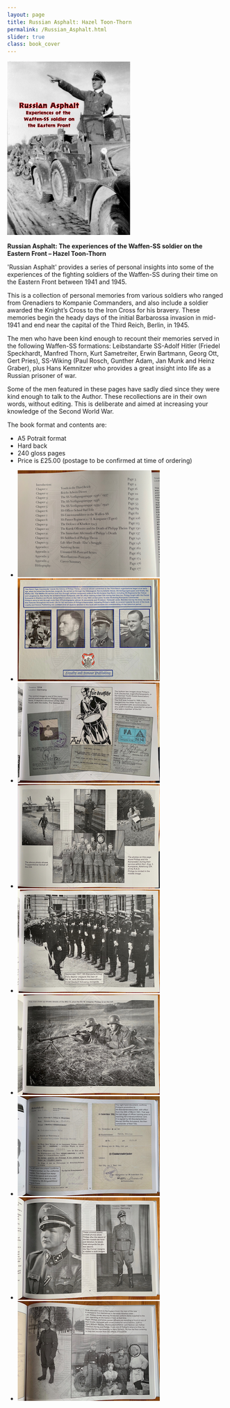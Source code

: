 ```yaml
---
layout: page
title: Russian Asphalt: Hazel Toon-Thorn
permalink: /Russian_Asphalt.html
slider: true
class: book_cover
---
```


<img src="./assets/RA cover website big.png" id="detail" class="center"/>
<p><b>Russian Asphalt: The experiences of the Waffen-SS soldier on the Eastern Front – Hazel Toon-Thorn</b></p>
<p>'Russian Asphalt' provides a series of personal insights into some of the experiences of the fighting soldiers of the Waffen-SS 
during their time on the Eastern Front between 1941 and 1945. 
<p>This is a collection of personal memories from various soldiers who ranged from Grenadiers to Kompanie Commanders, 
and also include a soldier awarded the Knight’s Cross to the Iron Cross for his bravery. 
These memories begin the heady days of the initial Barbarossa invasion in mid-1941 and end near the capital of the Third Reich, Berlin, 
in 1945. 
<p>The men who have been kind enough to recount their memories served in the following Waffen-SS formations: 
Leibstandarte SS-Adolf Hitler (Friedel Speckhardt, Manfred Thorn, Kurt Sametreiter, Erwin Bartmann, Georg Ott, Gert Pries), 
SS-Wiking (Paul Rosch, Gunther Adam, Jan Munk and Heinz Graber), 
plus Hans Kemnitzer who provides a great insight into life as a Russian prisoner of war. 
<p>Some of the men featured in these pages have sadly died since they were kind enough to talk to the Author. 
These recollections are in their own words, without editing. This is deliberate and aimed at increasing your 
knowledge of the Second World War. <p>The book format and contents are:
<ul class="over">
  <li>A5 Potrait format</li>
  <li>Hard back</li>
  <li>240 gloss pages</li>
  <li>Price is £25.00 (postage to be confirmed at time of ordering)</li>
</ul>  

<div id="folio" class="svwp">
  <ul>
    <li><img alt="Internal page" src="./assets/Index page.png" /></li>
    <li><img alt="Internal page" src="./assets/Rear cover page.png" /></li>
    <li><img alt="Internal page" src="./assets/HJ page.png" /></li>
    <li><img alt="Internal page" src="./assets/RAD page.png" /></li>
    <li><img alt="Internal page" src="./assets/Steiner page.png" /></li>
    <li><img alt="Internal page" src="./assets/MG13 page.png" /></li>
    <li><img alt="Internal page" src="./assets/Bad Tolz docs page.png" /></li>
    <li><img alt="Internal page" src="./assets/Ustuf page.png" /></li>
    <li><img alt="Internal page" src="./assets/Tiger crews page.png" /></li>
  </ul>
</div>

